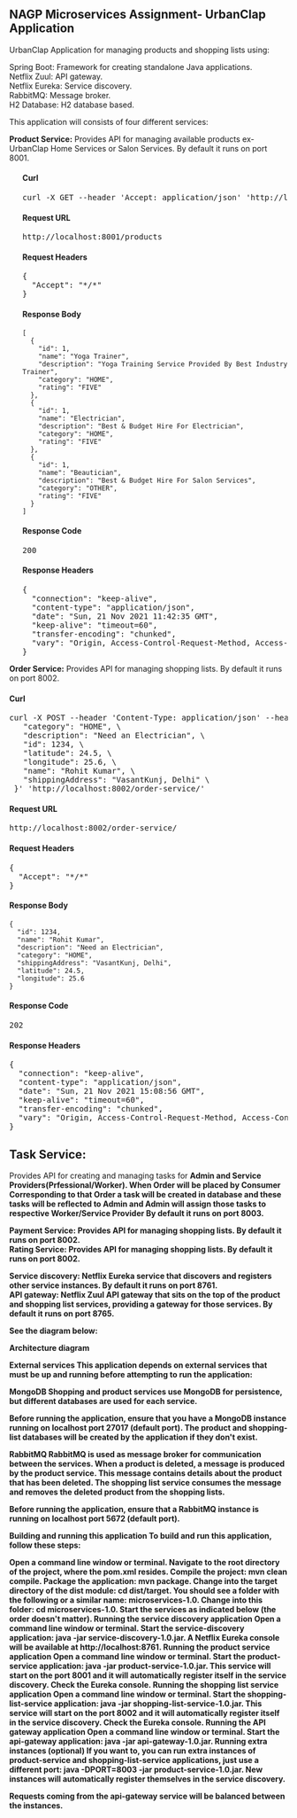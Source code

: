 <h2>NAGP Microservices Assignment- UrbanClap Application</h2>

UrbanClap Application for managing products and shopping lists using:

Spring Boot: Framework for creating standalone Java applications.<br/>
Netflix Zuul: API gateway.<br/>
Netflix Eureka: Service discovery.<br/>
RabbitMQ: Message broker.<br/>
H2 Database: H2 database based.<br/>

This application will consists of four different services:

<b>Product Service:</b> Provides API for managing available products ex- UrbanClap Home Services or Salon Services. By default it runs on port 8001.<br/>

<ul class="endpoints" id="product-controller_endpoint_list" style="">

<td width="50%"><span class="model-signature"><div>    
</div></span></td>
<td class="headers">         
        </form>
        <div class="response" style="">
          <h4 class="curl">Curl</h4>
          <div class="block curl"><pre>curl -X GET --header 'Accept: application/json' 'http://localhost:8001/products'</pre></div>
          <h4 data-sw-translate="">Request URL</h4>
          <div class="block request_url"><pre>http://localhost:8001/products</pre></div>
          <h4 data-sw-translate="">Request Headers</h4>
          <div class="block request_headers"><pre>{<br>  "Accept": "*/*"<br>}</pre></div>
          <h4 data-sw-translate="">Response Body</h4>
          <div class="block response_body hljs json"><pre class="json"><code>[
  {
    "<span class="hljs-attr">id</span>": <span class="hljs-number">1</span>,
    "<span class="hljs-attr">name</span>": <span class="hljs-string">"Yoga Trainer"</span>,
    "<span class="hljs-attr">description</span>": <span class="hljs-string">"Yoga Training Service Provided By Best Industry Trainer"</span>,
    "<span class="hljs-attr">category</span>": <span class="hljs-string">"HOME"</span>,
    "<span class="hljs-attr">rating</span>": <span class="hljs-string">"FIVE"</span>
  },
  {
    "<span class="hljs-attr">id</span>": <span class="hljs-number">1</span>,
    "<span class="hljs-attr">name</span>": <span class="hljs-string">"Electrician"</span>,
    "<span class="hljs-attr">description</span>": <span class="hljs-string">"Best &amp; Budget Hire For Electrician"</span>,
    "<span class="hljs-attr">category</span>": <span class="hljs-string">"HOME"</span>,
    "<span class="hljs-attr">rating</span>": <span class="hljs-string">"FIVE"</span>
  },
  {
    "<span class="hljs-attr">id</span>": <span class="hljs-number">1</span>,
    "<span class="hljs-attr">name</span>": <span class="hljs-string">"Beautician"</span>,
    "<span class="hljs-attr">description</span>": <span class="hljs-string">"Best &amp; Budget Hire For Salon Services"</span>,
    "<span class="hljs-attr">category</span>": <span class="hljs-string">"OTHER"</span>,
    "<span class="hljs-attr">rating</span>": <span class="hljs-string">"FIVE"</span>
  }
]</code></pre></div>
          <h4 data-sw-translate="">Response Code</h4>
          <div class="block response_code"><pre>200</pre></div>
          <h4 data-sw-translate="">Response Headers</h4>
          <div class="block response_headers"><pre>{<br>  "connection": "keep-alive",<br>  "content-type": "application/json",<br>  "date": "Sun, 21 Nov 2021 11:42:35 GMT",<br>  "keep-alive": "timeout=60",<br>  "transfer-encoding": "chunked",<br>  "vary": "Origin, Access-Control-Request-Method, Access-Control-Request-Headers"<br>}</pre></div>
        </div>
      </div>
    </li>
  </ul>
</li></ul>


<b>Order Service:</b> Provides API for managing shopping lists. By default it runs on port 8002.<br/>

<div class="response" style="">
          <h4 class="curl">Curl</h4>
          <div class="block curl"><pre>curl -X POST --header 'Content-Type: application/json' --header 'Accept: application/json' -d '{ \ 
   "category": "HOME", \ 
   "description": "Need an Electrician", \ 
   "id": 1234, \ 
   "latitude": 24.5, \ 
   "longitude": 25.6, \ 
   "name": "Rohit Kumar", \ 
   "shippingAddress": "VasantKunj, Delhi" \ 
 }' 'http://localhost:8002/order-service/'</pre></div>
          <h4 data-sw-translate="">Request URL</h4>
          <div class="block request_url"><pre>http://localhost:8002/order-service/</pre></div>
          <h4 data-sw-translate="">Request Headers</h4>
          <div class="block request_headers"><pre>{<br>  "Accept": "*/*"<br>}</pre></div>
          <h4 data-sw-translate="">Response Body</h4>
          <div class="block response_body hljs json"><pre class="json"><code>{
  "<span class="hljs-attr">id</span>": <span class="hljs-number">1234</span>,
  "<span class="hljs-attr">name</span>": <span class="hljs-string">"Rohit Kumar"</span>,
  "<span class="hljs-attr">description</span>": <span class="hljs-string">"Need an Electrician"</span>,
  "<span class="hljs-attr">category</span>": <span class="hljs-string">"HOME"</span>,
  "<span class="hljs-attr">shippingAddress</span>": <span class="hljs-string">"VasantKunj, Delhi"</span>,
  "<span class="hljs-attr">latitude</span>": <span class="hljs-number">24.5</span>,
  "<span class="hljs-attr">longitude</span>": <span class="hljs-number">25.6</span>
}</code></pre></div>
          <h4 data-sw-translate="">Response Code</h4>
          <div class="block response_code"><pre>202</pre></div>
          <h4 data-sw-translate="">Response Headers</h4>
          <div class="block response_headers"><pre>{<br>  "connection": "keep-alive",<br>  "content-type": "application/json",<br>  "date": "Sun, 21 Nov 2021 15:08:56 GMT",<br>  "keep-alive": "timeout=60",<br>  "transfer-encoding": "chunked",<br>  "vary": "Origin, Access-Control-Request-Method, Access-Control-Request-Headers"<br>}</pre></div>
        </div>



<H2>Task Service:</H2> Provides API for creating and managing tasks for <b>Admin and Service Providers(Prfessional/Worker)<b>. When Order will be placed by <b>Consumer</b>
        Corresponding to that Order a task will be created in database and these tasks will be reflected to Admin and Admin will assign those tasks to respective     <b>Worker/Service Provider</b> By default it runs on port 8003.<br/>

<b>Payment Service:</b> Provides API for managing shopping lists. By default it runs on port 8002.<br/>
<b>Rating Service:</b> Provides API for managing shopping lists. By default it runs on port 8002.<br/>



<b>Service discovery:</b> Netflix Eureka service that discovers and registers other service instances. By default it runs on port 8761.<br/>
<b>API gateway:</b> Netflix Zuul API gateway that sits on the top of the product and shopping list services, providing a gateway for those services. By default it runs on port 8765.</br>

See the diagram below:

Architecture diagram

External services
This application depends on external services that must be up and running before attempting to run the application:

MongoDB
Shopping and product services use MongoDB for persistence, but different databases are used for each service.

Before running the application, ensure that you have a MongoDB instance running on localhost port 27017 (default port). The product and shopping-list databases will be created by the application if they don't exist.

RabbitMQ
RabbitMQ is used as message broker for communication between the services. When a product is deleted, a message is produced by the product service. This message contains details about the product that has been deleted. The shopping list service consumes the message and removes the deleted product from the shopping lists.

Before running the application, ensure that a RabbitMQ instance is running on localhost port 5672 (default port).

Building and running this application
To build and run this application, follow these steps:

Open a command line window or terminal.
Navigate to the root directory of the project, where the pom.xml resides.
Compile the project: mvn clean compile.
Package the application: mvn package.
Change into the target directory of the dist module: cd dist/target.
You should see a folder with the following or a similar name: microservices-1.0. Change into this folder: cd microservices-1.0.
Start the services as indicated below (the order doesn't matter).
Running the service discovery application
Open a command line window or terminal.
Start the service-discovery application: java -jar service-discovery-1.0.jar.
A Netflix Eureka console will be available at http://localhost:8761.
Running the product service application
Open a command line window or terminal.
Start the product-service application: java -jar product-service-1.0.jar.
This service will start on the port 8001 and it will automatically register itself in the service discovery. Check the Eureka console.
Running the shopping list service application
Open a command line window or terminal.
Start the shopping-list-service application: java -jar shopping-list-service-1.0.jar.
This service will start on the port 8002 and it will automatically register itself in the service discovery. Check the Eureka console.
Running the API gateway application
Open a command line window or terminal.
Start the api-gateway application: java -jar api-gateway-1.0.jar.
Running extra instances (optional)
If you want to, you can run extra instances of product-service and shopping-list-service applications, just use a different port: java -DPORT=8003 -jar product-service-1.0.jar. New instances will automatically register themselves in the service discovery.

Requests coming from the api-gateway service will be balanced between the instances.


<!---
RohitKumar89/RohitKumar89 is a ✨ special ✨ repository because its `README.md` (this file) appears on your GitHub profile.
You can click the Preview link to take a look at your changes.
--->

